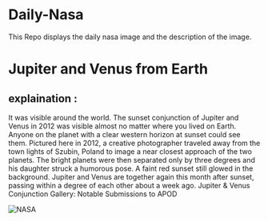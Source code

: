 # Daily-Nasa

This Repo displays the daily nasa image and the description of the image.

<!--NASA-->
# Jupiter and Venus from Earth
## explaination :

It was visible around the world. The sunset conjunction of Jupiter and Venus in 2012 was visible almost no matter where you lived on Earth.  Anyone on the planet with a clear western horizon at sunset could see them. Pictured here in 2012, a creative photographer traveled away from the town lights of Szubin, Poland to image a near closest approach of the two planets. The bright planets were then separated only by three degrees and his daughter struck a humorous pose. A faint red sunset still glowed in the background. Jupiter and Venus are together again this month after sunset, passing within a degree of each other about a week ago.    Jupiter & Venus Conjunction Gallery: Notable Submissions to APOD

![NASA](https://apod.nasa.gov/apod/image/2303/jupiterpersonvenus_nikodem_960.jpg)
<!--/NASA-->